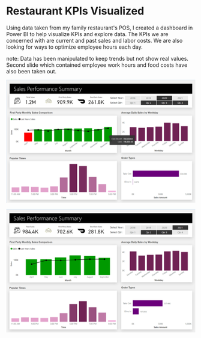 # Restaurant KPIs Visualized

Using data taken from my family restaurant's POS, I created a dashboard in Power BI to help visualize KPIs and explore data. The KPIs we are concerned with are current and past sales and labor costs. We are also looking for ways to optimize employee hours each day.

note: Data has been manipulated to keep trends but not show real values. Second slide which contained employee work hours and food costs have also been taken out.

![](https://github.com/WasinHongmanee/Sales-Report/blob/main/dashboard1.png)

![](https://github.com/WasinHongmanee/Sales-Report/blob/main/dashboard3.png)
